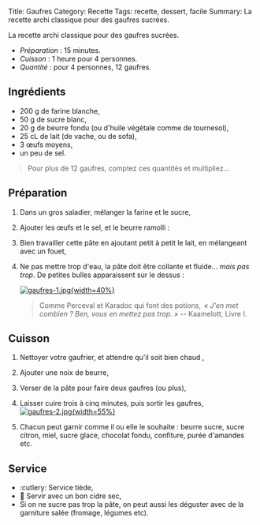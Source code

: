Title: Gaufres
Category: Recette
Tags: recette, dessert, facile
Summary: La recette archi classique pour des gaufres sucrées.

La recette archi classique pour des gaufres sucrées.

- *Préparation* : 15 minutes.
- *Cuisson* : 1 heure pour 4 personnes.
- *Quantité* : pour 4 personnes, 12 gaufres.

## Ingrédients
- 200 g de farine blanche,
- 50 g de sucre blanc,
- 20 g de beurre fondu (ou d'huile végétale comme de tournesol),
- 25 cL de lait (de vache, ou de sofa),
- 3 œufs moyens,
- un peu de sel.

> Pour plus de 12 gaufres, comptez ces quantités et multipliez...

## Préparation
1. Dans un gros saladier, mélanger la farine et le sucre,
2. Ajouter les œufs et le sel, et le beurre ramolli :
3. Bien travailler cette pâte en ajoutant petit à petit le lait, en mélangeant avec un fouet,
4. Ne pas mettre trop d'eau, la pâte doit être collante et fluide... *mais pas trop*. De petites bulles apparaissent sur le dessus :

   [![gaufres-1.jpg]({filename}images/gaufres-1.jpg){width=40%}]({filename}images/gaufres-1.jpg)

   > Comme Perceval et Karadoc qui font des potions,  *« J'en met combien ? Ben, vous en mettez pas trop. »* -- Kaamelott, Livre I.

## Cuisson
1. Nettoyer votre gaufrier, et attendre qu'il soit bien chaud <i class="fa fa-thermometer-full" aria-hidden="true"></i>,
2. Ajouter une noix de beurre,
3. Verser de la pâte pour faire deux gaufres (ou plus),
4. Laisser cuire trois à cinq minutes, puis sortir les gaufres,
   [![gaufres-2.jpg]({filename}images/gaufres-2.jpg){width=55%}]({filename}images/gaufres-2.jpg)

5. Chacun peut garnir comme il ou elle le souhaite : beurre sucre, sucre citron, miel, sucre glace, chocolat fondu, confiture, purée d'amandes etc.

## Service
- :cutlery: Service tiède,
- :wine_glass: Servir avec un bon cidre sec,
- Si on ne sucre pas trop la pâte, on peut aussi les déguster avec de la garniture salée (fromage, légumes etc).